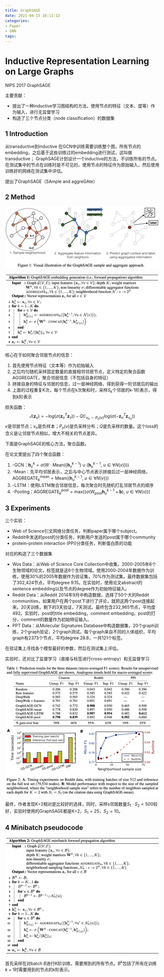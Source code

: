 ```yaml
---
title: GraphSAGE
date: 2021-04-15 16:11:13
categories:
- Paper
- GNN
tags:
---
```


# Inductive Representation Learning on Large Graphs

NIPS 2017 GraphSAGE

主要贡献：

- 提出了一种inductive学习图结构的方法，使用节点的特征（文本、度等）作为输入，进行无监督学习
- 构造了三个节点分类（node classification）的数据集

<!--more-->

## 1 Introduction

从transductive到inductive
在GCN中训练需要训练整个图，所有节点的embedding，之后基于这些训练过的embedding进行测试，这叫做transductive；
GraphSAGE计划设计一个inductive的方法，不训练所有的节点。在测试集中的节点在训练时是不可见的，使用节点的特征作为原始输入，然后使用训练好的网络在测试集中评估。

提出了GraphSAGE（SAmple and aggreGAte）

## 2 Method

![image-20201220104337756](GraphSAGE/image-20201220104337756.png)

![image-20201220093929039](GraphSAGE/image-20201220093929039.png)

核心在于如何聚合邻居节点的信息：

1. 首先使用节点特征（文本等）作为初始输入
2. 之后均匀随机采样固定数量的直接相邻邻居节点，定义特定的聚合函数AGGREGATE，聚合邻居信息（不包括自身的特征）
3. 拼接自身的特征与邻居的信息，过一层神经网络，得到获得一阶邻居后的输出
4. 上面的过程重复K次，每个节点在k次聚和时，采样$S_k$个邻居的k-1阶表示，得到k阶表示

损失函数：
$$
J(\mathbf{z}_u) = -log(\sigma(\mathbf{z}_u^T \mathbf{z}_v))-Q\mathbb{E}_{v_n\sim P_n(v)}log(\sigma(-\mathbf{z}_u^T \mathbf{z}_{v_n}))
$$
$v$是邻居节点；$v_n$是负样本；$P_n(v)$是负采样分布；$Q$是负采样的数量。这个loss的含义是让邻居节点相似，增大不相关的节点差异。

下面是GraphSAGE的核心方法，聚合函数。

在论文里提出了四个聚合函数：

1. -GCN：$\mathbf{h}_v^k = \sigma(W\cdot \mbox{Mean}(\{\mathbf{h}_v^{k-1}\} \cup \{\mathbf{h}_u^{k-1},\ u\in \forall N(v) \}  ))$
2. -Mean：先平均邻居表示，之后与中心节点表示拼接后过一层神经网络，$\mbox{AGGREGATE}^{\mbox{mean}}_k=\mbox{Mean}(\{\mathbf{h}_u^{k-1},\ u\in \forall N(v) \})$
3. -LSTM：使用LSTM聚合邻居信息，每次聚合时先随机打乱邻居节点的顺序
4. -Pooling：$\mbox{AGGREGATE}^{\mbox{pool}}_k=\mbox{max}(\{\sigma(W_{pool}\mathbf{h}_u^{k-1}+\mathbf{b}),\ u\in \forall N(v) \})$

## 3 Experiments

三个实验：

- Web of Science引文网络分类任务，判断paper属于哪个subject。
- Reddit中发送的post的分类任务，判断用户发送的post属于哪个community
- protein-protein interaction (PPI)分类任务，判断蛋白质的功能

对应的构造了三个数据集

- Wos Data：从Web of Science Core Collection中收集，2000-2005年6个生物领域的论文，标签就是这6个生物领域。使用2000-2004年数据作为训练，使用30%的2005年数据作为验证集，70%作为测试集。最终数据集包括了302,424节点，平均degree 9.15。在实验时，使用论文abstract的sentence embedding以及节点的degree作为初始特征输入。
- Reddit Data：从Reddit 2014年9月中构造数据，选择了50个大的Reddit communities，如果用户在两个post下进行了评论，就把这两个post连接起来。20天训练，剩下的3天验证，7天测试。最终包含232,965节点，平均度492。实验时，post的title embedding，comment embedding，post的打分，comment的数量作为初始特征输入。
- PPT Data：从Molecular Signatures Database中构造数据集，20个graph训练，2个graph验证，2个graph测试。每个graph来自不同的人体组织，平均graph有2373个节点，平均degree 28.8，一共121个标签。

在验证集上寻找各个模型最好的参数，然后在测试集上评估。

实验时，还对比了监督学习（直接与标签进行cross-entropy）和无监督学习

![image-20201220103317625](GraphSAGE/image-20201220103317625.png)

最终，作者发现K=2相对是比较好的选择，同时，采样s邻居数量$S_1\cdot S_2 < 500$较好，实验时使用的GraphSAGE都是K=2，$S_1=25$，$S_2=10$。

## 4 Minibatch pseudocode

![mage-20201221090604439](GraphSAGE/image-20201221090604439.png)

首先采样在对batch $B$进行K阶训练，需要用到的所有节点。$B^k$包括了所有在训练$k+1$时需要用到的节点的$k$阶表示。